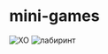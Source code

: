 # mini-games
![XO](https://user-images.githubusercontent.com/125454029/223342012-41c5854e-2778-457b-8d02-3cc7eaddf0e1.png)
![лабиринт](https://user-images.githubusercontent.com/125454029/223342029-2514dcc7-a121-48e6-ae38-71315072067d.png)
